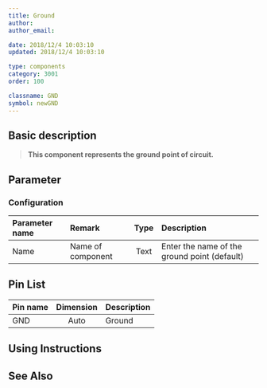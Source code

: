 ```yaml
---
title: Ground
author: 
author_email:

date: 2018/12/4 10:03:10
updated: 2018/12/4 10:03:10

type: components
category: 3001
order: 100

classname: GND
symbol: newGND
---
```

## Basic description


> **This component represents the ground point of circuit.**

## Parameter
### Configuration
| Parameter name | Remark | Type | Description |
| :--- | :--- | :--: | :--- |
| Name | Name of component | Text | Enter the name of the ground point (default) |


## Pin List

| Pin name | Dimension | Description |
| :--- | :--:  | :--- |
| GND | Auto | Ground |

## Using Instructions



## See Also


